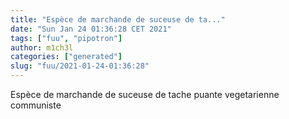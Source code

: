 ```yaml
---
title: "Espèce de marchande de suceuse de ta..."
date: "Sun Jan 24 01:36:28 CET 2021"
tags: ["fuu", "pipotron"]
author: m1ch3l
categories: ["generated"]
slug: "fuu/2021-01-24-01:36:28"
---
```


Espèce de marchande de suceuse de tache puante vegetarienne communiste
